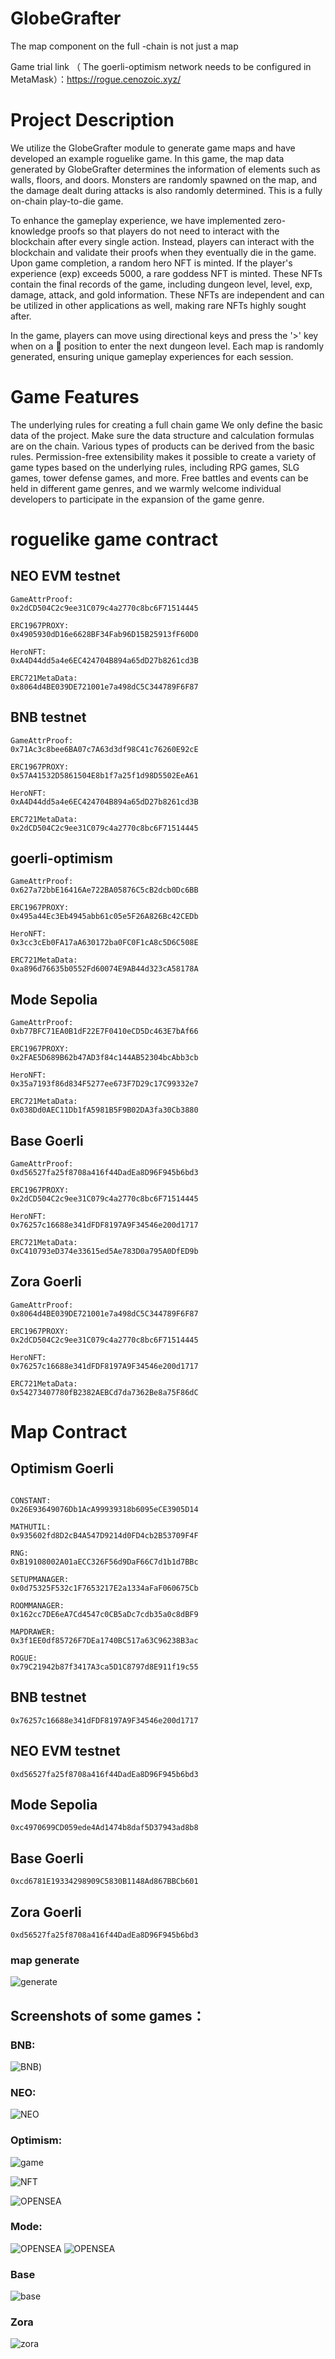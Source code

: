 # GlobeGrafter
The map component on the full -chain is not just a map

Game trial link （ The goerli-optimism network needs to be configured in MetaMask）：https://rogue.cenozoic.xyz/


# Project Description
We utilize the GlobeGrafter module to generate game maps and have developed an example roguelike game. In this game, the map data generated by GlobeGrafter determines the information of elements such as walls, floors, and doors. Monsters are randomly spawned on the map, and the damage dealt during attacks is also randomly determined. This is a fully on-chain play-to-die game.

To enhance the gameplay experience, we have implemented zero-knowledge proofs so that players do not need to interact with the blockchain after every single action. Instead, players can interact with the blockchain and validate their proofs when they eventually die in the game. Upon game completion, a random hero NFT is minted. If the player's experience (exp) exceeds 5000, a rare goddess NFT is minted. These NFTs contain the final records of the game, including dungeon level, level, exp, damage, attack, and gold information. These NFTs are independent and can be utilized in other applications as well, making rare NFTs highly sought after.

In the game, players can move using directional keys and press the '>' key when on a 🌟 position to enter the next dungeon level. Each map is randomly generated, ensuring unique gameplay experiences for each session.

# Game Features 

The underlying rules for creating a full chain game We only define the basic data of the project. Make sure the data structure and calculation formulas are on the chain. Various types of products can be derived from the basic rules.
Permission-free extensibility makes it possible to create a variety of game types based on the underlying rules, including RPG games, SLG games, tower defense games, and more. Free battles and events can be held in different game genres, and we warmly welcome individual developers to participate in the expansion of the game genre.






# roguelike game contract

## NEO EVM testnet
```shell
GameAttrProof:
0x2dCD504C2c9ee31C079c4a2770c8bc6F71514445

ERC1967PROXY:
0x4905930dD16e6628BF34Fab96D15B25913fF60D0

HeroNFT:
0xA4D44dd5a4e6EC424704B894a65dD27b8261cd3B

ERC721MetaData:
0x8064d4BE039DE721001e7a498dC5C344789F6F87
```

## BNB testnet
```shell
GameAttrProof:
0x71Ac3c8bee6BA07c7A63d3df98C41c76260E92cE

ERC1967PROXY:
0x57A41532D5861504E8b1f7a25f1d98D5502EeA61

HeroNFT:
0xA4D44dd5a4e6EC424704B894a65dD27b8261cd3B

ERC721MetaData:
0x2dCD504C2c9ee31C079c4a2770c8bc6F71514445
```

## goerli-optimism
```shell
GameAttrProof:
0x627a72bbE16416Ae722BA05876C5cB2dcb0Dc6BB

ERC1967PROXY:
0x495a44Ec3Eb4945abb61c05e5F26A826Bc42CEDb

HeroNFT:
0x3cc3cEb0FA17aA630172ba0FC0F1cA8c5D6C508E

ERC721MetaData:
0xa896d76635b0552Fd60074E9AB44d323cA58178A
```


## Mode Sepolia
```shell
GameAttrProof:
0xb77BFC71EA0B1dF22E7F0410eCD5Dc463E7bAf66

ERC1967PROXY:
0x2FAE5D689B62b47AD3f84c144AB52304bcAbb3cb

HeroNFT:
0x35a7193f86d834F5277ee673F7D29c17C99332e7

ERC721MetaData:
0x038Dd0AEC11Db1fA5981B5F9B02DA3fa30Cb3880
```

## Base Goerli
```shell
GameAttrProof:
0xd56527fa25f8708a416f44DadEa8D96F945b6bd3

ERC1967PROXY:
0x2dCD504C2c9ee31C079c4a2770c8bc6F71514445

HeroNFT:
0x76257c16688e341dFDF8197A9F34546e200d1717

ERC721MetaData:
0xC410793eD374e33615ed5Ae783D0a795A0DfED9b
```

## Zora Goerli
```shell
GameAttrProof:
0x8064d4BE039DE721001e7a498dC5C344789F6F87

ERC1967PROXY:
0x2dCD504C2c9ee31C079c4a2770c8bc6F71514445

HeroNFT:
0x76257c16688e341dFDF8197A9F34546e200d1717

ERC721MetaData:
0x54273407780fB2382AEBCd7da7362Be8a75F86dC
```

# Map Contract

## Optimism Goerli
```shell

CONSTANT:
0x26E93649076Db1AcA99939318b6095eCE3905D14

MATHUTIL:
0x935602fd8D2cB4A547D9214d0FD4cb2B53709F4F

RNG:
0xB19108002A01aECC326F56d9DaF66C7d1b1d7BBc

SETUPMANAGER:
0x0d75325F532c1F7653217E2a1334aFaF060675Cb

ROOMMANAGER:
0x162cc7DE6eA7Cd4547c0CB5aDc7cdb35a0c8dBF9

MAPDRAWER:
0x3f1EE0df85726F7DEa1740BC517a63C96238B3ac

ROGUE:
0x79C21942b87f3417A3ca5D1C8797d8E911f19c55

```
## BNB testnet
```shell
0x76257c16688e341dFDF8197A9F34546e200d1717
```

## NEO EVM testnet
```shell
0xd56527fa25f8708a416f44DadEa8D96F945b6bd3
```

## Mode Sepolia
```shell
0xc4970699CD059ede4Ad1474b8daf5D37943ad8b8
```
## Base Goerli
```shell
0xcd6781E19334298909C5830B1148Ad867BBCb601
```
## Zora Goerli
```shell
0xd56527fa25f8708a416f44DadEa8D96F945b6bd3
```
### map generate
![generate](https://github.com/liushuheng163/GlobeGrafter/blob/main/img/IMG46.jpg?raw=true)

## Screenshots of some games：

### BNB:
![BNB](https://github.com/liushuheng163/GlobeGrafter/blob/main/img/BNB.png?raw=true))

### NEO:
![NEO](https://github.com/liushuheng163/GlobeGrafter/blob/main/img/NEO.png?raw=true)

### Optimism:
![game](https://github.com/liushuheng163/GlobeGrafter/blob/main/img/71691566886_.pic.jpg?raw=true)

![NFT](https://github.com/liushuheng163/GlobeGrafter/blob/main/img/41691566661_.pic.jpg?raw=true)

![OPENSEA](https://github.com/liushuheng163/GlobeGrafter/blob/main/img/61691566761_.pic.jpg?raw=true)

### Mode:
![OPENSEA](https://github.com/liushuheng163/GlobeGrafter/blob/main/img/Mode%20Sepolia.pic.jpg?raw=true)
![OPENSEA](https://github.com/liushuheng163/GlobeGrafter/blob/main/img/Mode%20Sepolia-1.pic.jpg?raw=true)

### Base
![base](https://github.com/liushuheng163/GlobeGrafter/blob/main/img/IMG1742.jpg?raw=true)
### Zora
![zora](https://github.com/liushuheng163/GlobeGrafter/blob/main/img/IMG1746.jpg?raw=true)